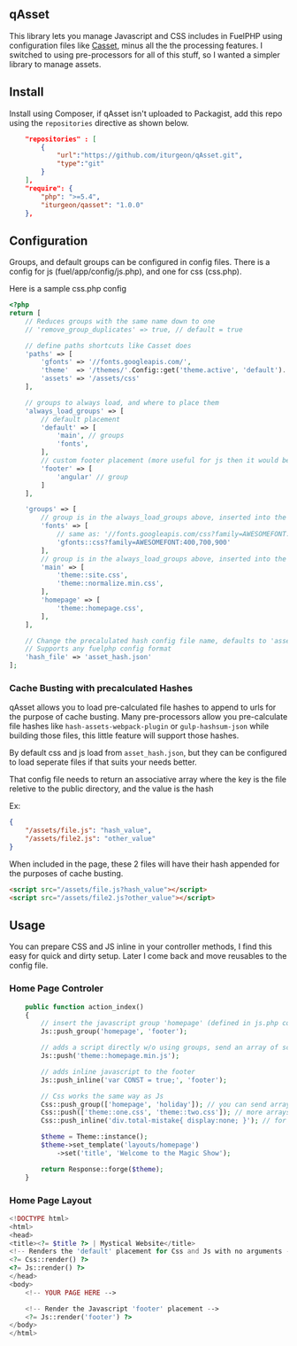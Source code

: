 ## qAsset

This library lets you manage Javascript and CSS includes in FuelPHP using configuration files like [Casset](https://github.com/canton7/fuelphp-casset), minus all the the processing features.  I switched to using pre-processors for all of this stuff, so I wanted a simpler library to manage assets.


## Install

Install using Composer, if qAsset isn't uploaded to Packagist, add this repo using the `repositories` directive as shown below. 

```json
    "repositories" : [
        {
            "url":"https://github.com/iturgeon/qAsset.git",
            "type":"git"
        }
    ],
    "require": {
        "php": ">=5.4",
        "iturgeon/qasset": "1.0.0"
    },
```

## Configuration

Groups, and default groups can be configured in config files. There is a config for js (fuel/app/config/js.php), and one for css (css.php).

Here is a sample css.php config

```php
<?php
return [
	// Reduces groups with the same name down to one
	// 'remove_group_duplicates' => true, // default = true

	// define paths shortcuts like Casset does
	'paths' => [
		'gfonts' => '//fonts.googleapis.com/',
		'theme'  => '/themes/'.Config::get('theme.active', 'default').'/assets/css/',
		'assets' => '/assets/css'
	],

	// groups to always load, and where to place them
	'always_load_groups' => [
		// default placement
		'default' => [
			'main', // groups
			'fonts',
		],
		// custom footer placement (more useful for js then it would be css!)
		'footer' => [
			'angular' // group
		]
	],

	'groups' => [
		// group is in the always_load_groups above, inserted into the default placement
		'fonts' => [
			// same as: '//fonts.googleapis.com/css?family=AWESOMEFONT:400,700,900'
			'gfonts::css?family=AWESOMEFONT:400,700,900' 
		],
		// group is in the always_load_groups above, inserted into the default placement
		'main' => [
			'theme::site.css',
			'theme::normalize.min.css',
		],
		'homepage' => [
			'theme::homepage.css',
		],
	],

	// Change the precalulated hash config file name, defaults to 'asset_hash.json'
	// Supports any fuelphp config format
	'hash_file' => 'asset_hash.json'
];
```

### Cache Busting with precalculated Hashes

qAsset allows you to load pre-calculated file hashes to append to urls for the purpose of cache busting. Many pre-processors allow you pre-calculate file hashes like `hash-assets-webpack-plugin` or `gulp-hashsum-json` while building those files, this little feature will support those hashes.

By default css and js load from `asset_hash.json`, but they can be configured to load seperate files if that suits your needs better.

That config file needs to return an associative array where the key is the file reletive to the public directory, and the value is the hash

Ex:

```json
{
	"/assets/file.js": "hash_value",
	"/assets/file2.js": "other_value"
}

```

When included in the page, these 2 files will have their hash appended for the purposes of cache busting.

```html
<script src="/assets/file.js?hash_value"></script>
<script src="/assets/file2.js?other_value"></script>
```

## Usage

You can prepare CSS and JS inline in your controller methods, I find this easy for quick and dirty setup.  Later I come back and move reusables to the config file.

### Home Page Controler

```php
	public function action_index()
	{
		// insert the javascript group 'homepage' (defined in js.php config) into the footer placement
		Js::push_group('homepage', 'footer');

		// adds a script directly w/o using groups, send an array of scripts if you want 
		Js::push('theme::homepage.min.js');

		// adds inline javascript to the footer
		Js::push_inline('var CONST = true;', 'footer');

		// Css works the same way as Js
		Css::push_group(['homepage', 'holiday']); // you can send arrays!
		Css::push(['theme::one.css', 'theme::two.css']); // more arrays here
		Css::push_inline('div.total-mistake{ display:none; }'); // for those last minute monkey patches

		$theme = Theme::instance();
		$theme->set_template('layouts/homepage')
			->set('title', 'Welcome to the Magic Show');

		return Response::forge($theme);
	}
```

### Home Page Layout

```php
<!DOCTYPE html>
<html>
<head>
<title><?= $title ?> | Mystical Website</title>
<!-- Renders the 'default' placement for Css and Js with no arguments -->
<?= Css::render() ?>
<?= Js::render() ?>
</head>
<body>
	<!-- YOUR PAGE HERE -->

	<!-- Render the Javascript 'footer' placement -->
	<?= Js::render('footer') ?>
</body>
</html>
```
